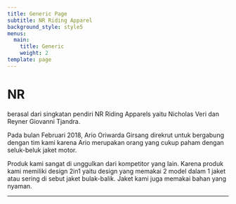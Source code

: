 ```yaml
---
title: Generic Page
subtitle: NR Riding Apparel
background_style: style5
menus:
  main:
    title: Generic
    weight: 2
template: page
---
```

<h1> NR </h1>berasal dari singkatan pendiri NR Riding Apparels yaitu Nicholas Veri dan Reyner Giovanni Tjandra. 

Pada bulan Februari 2018, Ario Oriwarda Girsang direkrut untuk bergabung dengan tim kami karena Ario merupakan orang yang cukup paham dengan seluk-beluk jaket motor.

Produk kami sangat di unggulkan dari kompetitor yang lain. Karena produk kami memiliki design 2in1 yaitu design yang memakai 2 model dalam 1 jaket atau sering di sebut jaket bulak-balik. Jaket kami juga memakai bahan yang nyaman.

- - -